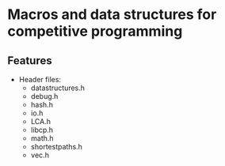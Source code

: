 # Macros and data structures for competitive programming
## Features
 - Header files:
   - datastructures.h
   - debug.h
   - hash.h
   - io.h
   - LCA.h
   - libcp.h
   - math.h
   - shortestpaths.h
   - vec.h